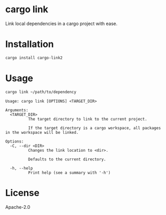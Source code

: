 # cargo link

Link local dependencies in a cargo project with ease.

# Installation

```bash
cargo install cargo-link2
```

# Usage

```bash
cargo link ~/path/to/dependency
```

```
Usage: cargo link [OPTIONS] <TARGET_DIR>

Arguments:
  <TARGET_DIR>
          The target directory to link to the current project.

          If the target directory is a cargo workspace, all packages in the workspace will be linked.

Options:
  -C, --dir <DIR>
          Changes the link location to <dir>.

          Defaults to the current directory.

  -h, --help
          Print help (see a summary with '-h')
```

# License

Apache-2.0
